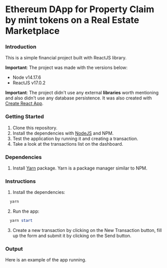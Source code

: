 # Ethereum DApp for Property Claim by mint tokens on a Real Estate Marketplace

### Introduction

This is a simple financial project built with ReactJS library.

**Important**: The project was made with the versions below:

- Node v14.17.6
- ReactJS v17.0.2

**Important**: The project didn't use any external **libraries** worth mentioning and also didn't use any database persistence. It was also created with [Create React App](https://github.com/facebook/create-react-app).

### Getting Started

1. Clone this repository.
2. Install the dependencies with [NodeJS](https://nodejs.org/en/) and NPM.
3. Test the application by running it and creating a transaction.
4. Take a look at the transactions list on the dashboard.

### Dependencies

1. Install [Yarn](https://yarnpkg.com/) package. Yarn is a package manager similar to NPM.

### Instructions

1. Install the dependencies:

```powershell
  yarn
```

2. Run the app:

```powershell
  yarn start
```

3. Create a new transaction by clicking on the New Transaction button, fill up the form and submit it by clicking on the Send button.

### Output

Here is an example of the app running.

